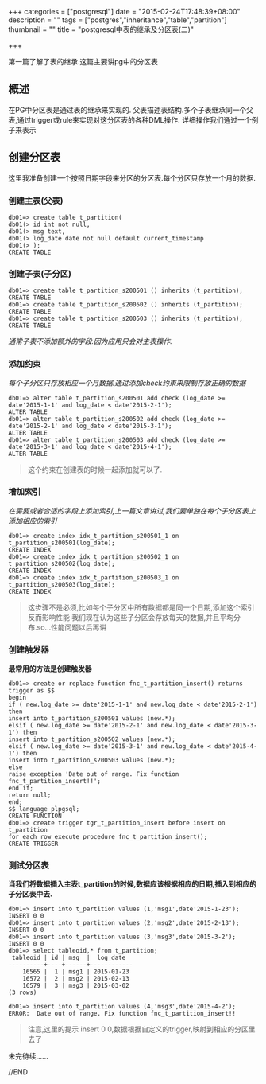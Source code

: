 +++
categories = ["postgresql"]
date = "2015-02-24T17:48:39+08:00"
description = ""
tags = ["postgres","inheritance","table","partition"]
thumbnail = ""
title = "postgresql中表的继承及分区表(二)"

+++

第一篇了解了表的继承.这篇主要讲pg中的分区表

<!--more-->

## 概述

在PG中分区表是通过表的继承来实现的.
父表描述表结构.多个子表继承同一个父表,通过trigger或rule来实现对这分区表的各种DML操作.
详细操作我们通过一个例子来表示

## 创建分区表

这里我准备创建一个按照日期字段来分区的分区表.每个分区只存放一个月的数据.

### 创建主表(父表)

```
db01=> create table t_partition(
db01(> id int not null,
db01(> msg text,
db01(> log_date date not null default current_timestamp
db01(> );
CREATE TABLE
```

### 创建子表(子分区)

```
db01=> create table t_partition_s200501 () inherits (t_partition);
CREATE TABLE
db01=> create table t_partition_s200502 () inherits (t_partition);
CREATE TABLE
db01=> create table t_partition_s200503 () inherits (t_partition);
CREATE TABLE
```

*通常子表不添加额外的字段.因为应用只会对主表操作.*

### 添加约束

*每个子分区只存放相应一个月数据.通过添加check约束来限制存放正确的数据*

```
db01=> alter table t_partition_s200501 add check (log_date >= date'2015-1-1' and log_date < date'2015-2-1');
ALTER TABLE
db01=> alter table t_partition_s200502 add check (log_date >= date'2015-2-1' and log_date < date'2015-3-1');
ALTER TABLE
db01=> alter table t_partition_s200503 add check (log_date >= date'2015-3-1' and log_date < date'2015-4-1');
ALTER TABLE
```

> 这个约束在创建表的时候一起添加就可以了.

### 增加索引

*在需要或者合适的字段上添加索引,上一篇文章讲过,我们要单独在每个子分区表上添加相应的索引*

```
db01=> create index idx_t_partition_s200501_1 on t_partition_s200501(log_date);
CREATE INDEX
db01=> create index idx_t_partition_s200502_1 on t_partition_s200502(log_date);
CREATE INDEX
db01=> create index idx_t_partition_s200503_1 on t_partition_s200503(log_date);
CREATE INDEX
```

> 这步骤不是必须,比如每个子分区中所有数据都是同一个日期,添加这个索引反而影响性能
> 我们现在认为这些子分区会存放每天的数据,并且平均分布.so...性能问题以后再讲

### 创建触发器

**最常用的方法是创建触发器**

```
db01=> create or replace function fnc_t_partition_insert() returns trigger as $$
begin
if ( new.log_date >= date'2015-1-1' and new.log_date < date'2015-2-1') then
insert into t_partition_s200501 values (new.*);
elsif ( new.log_date >= date'2015-2-1' and new.log_date < date'2015-3-1') then
insert into t_partition_s200502 values (new.*);
elsif ( new.log_date >= date'2015-3-1' and new.log_date < date'2015-4-1') then
insert into t_partition_s200503 values (new.*);
else
raise exception 'Date out of range. Fix function fnc_t_partition_insert!!';
end if;
return null;
end;
$$ language plpgsql;
CREATE FUNCTION
db01=> create trigger tgr_t_partition_insert before insert on t_partition
for each row execute procedure fnc_t_partition_insert();
CREATE TRIGGER
```

### 测试分区表

**当我们将数据插入主表t_partition的时候,数据应该根据相应的日期,插入到相应的子分区表中去.**

```
db01=> insert into t_partition values (1,'msg1',date'2015-1-23');
INSERT 0 0
db01=> insert into t_partition values (2,'msg2',date'2015-2-13');
INSERT 0 0
db01=> insert into t_partition values (3,'msg3',date'2015-3-2');
INSERT 0 0
db01=> select tableoid,* from t_partition;
 tableoid | id | msg  |  log_date
----------+----+------+------------
    16565 |  1 | msg1 | 2015-01-23
    16572 |  2 | msg2 | 2015-02-13
    16579 |  3 | msg3 | 2015-03-02
(3 rows)

db01=> insert into t_partition values (4,'msg3',date'2015-4-2');
ERROR:  Date out of range. Fix function fnc_t_partition_insert!!
```

> 注意,这里的提示 insert 0 0,数据根据自定义的trigger,映射到相应的分区里去了

未完待续......

//END


